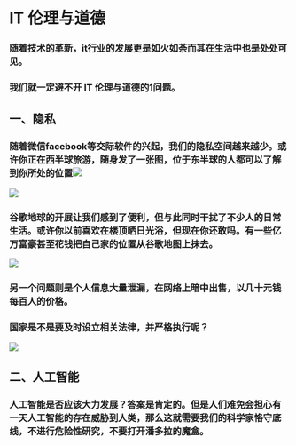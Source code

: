 #  IT 伦理与道德
### 随着技术的革新，it行业的发展更是如火如荼而其在生活中也是处处可见。  
### 我们就一定避不开 IT 伦理与道德的1问题。
## 一、隐私
### 随着微信facebook等交际软件的兴起，我们的隐私空间越来越少。或许你正在西半球旅游，随身发了一张图，位于东半球的人都可以了解到你所处的位置![](http://a2.qpic.cn/psb?/V12GQjH33ZNTb2/mXOstvelwAVV1*Cvxynieye7rJvyQzsoMNWpHHSt8vU!/m/dLkAAAAAAAAA&bo=4QDhAAAAAAADByI!&rf=photolist)  
![](http://a2.qpic.cn/psb?/V12GQjH33ZNTb2/r4BnPAWh*ERFv1o5VrWSB9QnYE.MeBHGKY6mAbLRWG0!/m/dC0BAAAAAAAA&bo=HQGxAAAAAAARB50!&rf=photolist)

### 谷歌地球的开展让我们感到了便利，但与此同时干扰了不少人的日常生活。或许你以前喜欢在楼顶晒日光浴，但现在你还敢吗。有一些亿万富豪甚至花钱把自己家的位置从谷歌地图上抹去。
 ![](http://a4.qpic.cn/psb?/V12GQjH33ZNTb2/Cze9RdSsQXze539JobO96GzgonPrJZNOSKs1KxBZVE4!/m/dL8AAAAAAAAA&bo=JgGrAAAAAAARB7w!&rf=photolist) 
  ### 另一个问题则是个人信息大量泄漏，在网络上暗中出售，以几十元钱每百人的价格。  
  ### 国家是不是要及时设立相关法律，并严格执行呢？  
  ![](http://a4.qpic.cn/psb?/V12GQjH33ZNTb2/bO9F4BskRJNZ5YgIagCvXcbPF.y7uiIG4d47gBqmYy4!/m/dFMBAAAAAAAA&bo=EwG3AAAAAAARB5U!&rf=photolist)
  ## 二、人工智能
  ### 人工智能是否应该大力发展？答案是肯定的。但是人们难免会担心有一天人工智能的存在威胁到人类，那么这就需要我们的科学家恪守底线，不进行危险性研究，不要打开潘多拉的魔盒。

